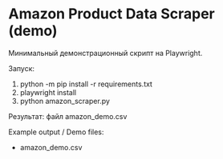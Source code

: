 # Amazon Product Data Scraper (demo)

Минимальный демонстрационный скрипт на Playwright.

Запуск:

1. python -m pip install -r requirements.txt
2. playwright install
3. python amazon_scraper.py

Результат: файл amazon_demo.csv

Example output / Demo files:

- amazon_demo.csv
